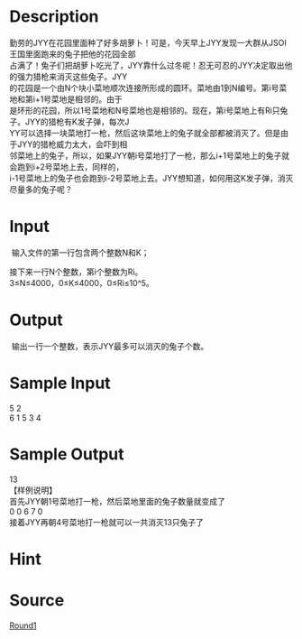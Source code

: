 
# Description

<div class="content"><div>勤劳的JYY在花园里面种了好多胡萝卜！可是，今天早上JYY发现一大群从JSOI王国里面跑来的兔子把他的花园全部</div>
<div>占满了！兔子们把胡萝卜吃光了，JYY靠什么过冬呢！忍无可忍的JYY决定取出他的强力猎枪来消灭这些兔子。JYY</div>
<div>的花园是一个由N个块小菜地顺次连接所形成的圆环。菜地由1到N编号。第i号菜地和第i+1号菜地是相邻的。由于</div>
<div>是环形的花园，所以1号菜地和N号菜地也是相邻的。现在，第i号菜地上有Ri只兔子。JYY的猎枪有K发子弹，每次J</div>
<div>YY可以选择一块菜地打一枪，然后这块菜地上的兔子就全部都被消灭了。但是由于JYY的猎枪威力太大，会吓到相</div>
<div>邻菜地上的兔子，所以，如果JYY朝i号菜地打了一枪，那么i+1号菜地上的兔子就会跑到i+2号菜地上去，同样的，</div>
<div>i-1号菜地上的兔子也会跑到i-2号菜地上去。JYY想知道，如何用这K发子弹，消灭尽量多的兔子呢？</div></div>

# Input

<div class="content"><p> 输入文件的第一行包含两个整数N和K；</p>
<div>接下来一行N个整数，第i个整数为Ri。</div>
<div>3≤N≤4000，0≤K≤4000，0≤Ri≤10^5。</div></div>

# Output

<div class="content"><p> 输出一行一个整数，表示JYY最多可以消灭的兔子个数。</p></div>

# Sample Input

<div class="content"><span class="sampledata">5 2<br/>
6 1 5 3 4</span></div>

# Sample Output

<div class="content"><span class="sampledata">13<br/>
【样例说明】<br/>
首先JYY朝1号菜地打一枪，然后菜地里面的兔子数量就变成了<br/>
0 0 6 7 0<br/>
接着JYY再朝4号菜地打一枪就可以一共消灭13只兔子了<br/>
</span></div>

# Hint

<div class="content"><p></p></div>

# Source

<div class="content"><p><a href="problemset.php?search=Round1">Round1</a></p></div>

